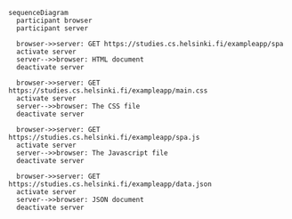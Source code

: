     sequenceDiagram
      participant browser
      participant server

      browser->>server: GET https://studies.cs.helsinki.fi/exampleapp/spa
      activate server
      server-->>browser: HTML document
      deactivate server

      browser->>server: GET https://studies.cs.helsinki.fi/exampleapp/main.css
      activate server
      server-->>browser: The CSS file
      deactivate server

      browser->>server: GET https://studies.cs.helsinki.fi/exampleapp/spa.js
      activate server
      server-->>browser: The Javascript file
      deactivate server

      browser->>server: GET https://studies.cs.helsinki.fi/exampleapp/data.json
      activate server
      server-->>browser: JSON document
      deactivate server

